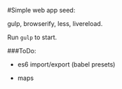 #Simple web app seed: 

gulp, browserify, less, livereload.
 
Run `gulp` to start.

###ToDo:

- es6 import/export (babel presets)

- maps
